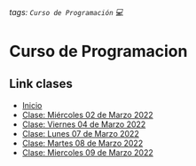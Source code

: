 ###### tags: `Curso de Programación` :computer:
Curso de Programacion
===


Link clases
---
- [Inicio](https://hackmd.io/@ivancamacho/HJ1dzcLbc)
- [Clase: Miércoles 02 de Marzo 2022](https://hackmd.io/@ivancamacho/clase2marzo2022)
- [Clase: Viernes 04 de Marzo 2022](https://hackmd.io/@ivancamacho/clase4marzo2022)
- [Clase: Lunes 07 de Marzo 2022](https://hackmd.io/@ivancamacho/clase7marzo2022)
- [Clase: Martes 08 de Marzo 2022](https://hackmd.io/@ivancamacho/clase8marzo2022)
- [Clase: Miercoles 09 de Marzo 2022](https://hackmd.io/@ivancamacho/clase9marzo2022)
